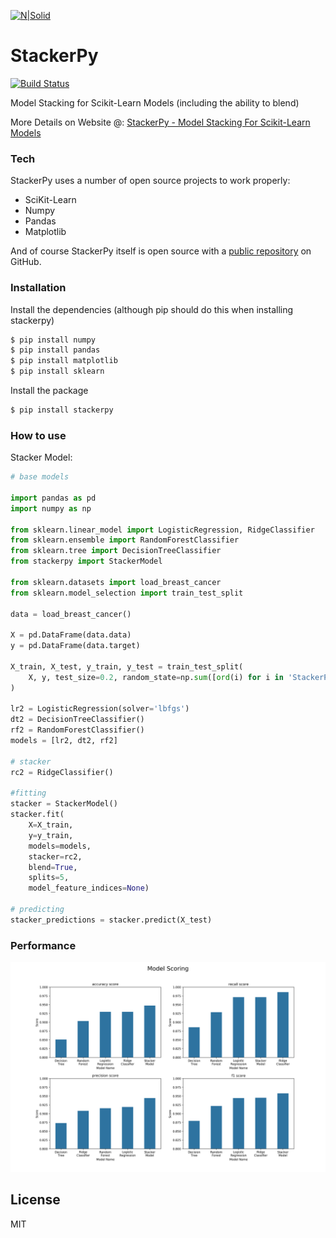 [![N|Solid](http://www.philipkalinda.com/uploads/8/6/5/4/86541022/untitled-1.png)][MyWebsite]

# StackerPy

[![Build Status](https://travis-ci.org/philipkalinda/stackerpy.svg?branch=master)](https://travis-ci.org/philipkalinda/stackerpy)

Model Stacking for Scikit-Learn Models (including the ability to blend)
 
More Details on Website @: [StackerPy - Model Stacking For Scikit-Learn Models](https://philipkalinda.com/ds10)

### Tech

StackerPy uses a number of open source projects to work properly:

* SciKit-Learn
* Numpy
* Pandas
* Matplotlib


And of course StackerPy itself is open source with a [public repository][StackerPy]
 on GitHub.

### Installation
Install the dependencies (although pip should do this when installing stackerpy)

```sh
$ pip install numpy
$ pip install pandas
$ pip install matplotlib
$ pip install sklearn

```

Install the package

```sh
$ pip install stackerpy
```

### How to use
Stacker Model:
```py
# base models

import pandas as pd
import numpy as np

from sklearn.linear_model import LogisticRegression, RidgeClassifier
from sklearn.ensemble import RandomForestClassifier
from sklearn.tree import DecisionTreeClassifier
from stackerpy import StackerModel

from sklearn.datasets import load_breast_cancer
from sklearn.model_selection import train_test_split

data = load_breast_cancer()

X = pd.DataFrame(data.data)
y = pd.DataFrame(data.target)

X_train, X_test, y_train, y_test = train_test_split(
    X, y, test_size=0.2, random_state=np.sum([ord(i) for i in 'StackerPy'])
)

lr2 = LogisticRegression(solver='lbfgs')
dt2 = DecisionTreeClassifier()
rf2 = RandomForestClassifier()
models = [lr2, dt2, rf2]

# stacker
rc2 = RidgeClassifier()

#fitting
stacker = StackerModel()
stacker.fit(
    X=X_train,
    y=y_train,
    models=models,
    stacker=rc2,
    blend=True,
    splits=5,
    model_feature_indices=None)

# predicting
stacker_predictions = stacker.predict(X_test)
```

### Performance

![Results](https://raw.githubusercontent.com/philipkalinda/StackerPy/master/stackerpy/Model%20Scoring%20Results.png)



License
----

MIT


[//]: # 


   [StackerPy]: <https://github.com/philipkalinda/StackerPy>
   [MyWebsite]: <http://philipkalinda.com>
   
